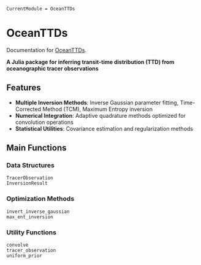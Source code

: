 ```@meta
CurrentModule = OceanTTDs
```

# OceanTTDs

Documentation for [OceanTTDs](https://github.com/anthony-meza/OceanTTDs.jl).

**A Julia package for inferring transit-time distribution (TTD) from oceanographic tracer observations**

## Features

- **Multiple Inversion Methods**: Inverse Gaussian parameter fitting, Time-Corrected Method (TCM), Maximum Entropy inversion
- **Numerical Integration**: Adaptive quadrature methods optimized for convolution operations  
- **Statistical Utilities**: Covariance estimation and regularization methods

## Main Functions

### Data Structures

```@docs
TracerObservation
InversionResult
```

### Optimization Methods

```@docs  
invert_inverse_gaussian
max_ent_inversion
```

### Utility Functions

```@docs
convolve
tracer_observation
uniform_prior
```

```@index
```
